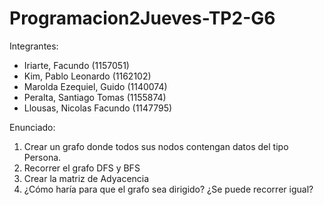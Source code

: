 # Programacion2Jueves-TP2-G6
Integrantes:
- Iriarte, Facundo (1157051)
- Kim, Pablo Leonardo (1162102)
- Marolda Ezequiel, Guido (1140074)
- Peralta, Santiago Tomas (1155874)
- Llousas, Nicolas Facundo (1147795)

Enunciado:

1) Crear un grafo donde todos sus nodos
contengan datos del
tipo Persona.
2) Recorrer el grafo DFS y BFS
3) Crear la matriz de Adyacencia
4) ¿Cómo haría para que el grafo sea dirigido?
¿Se puede recorrer igual? 
